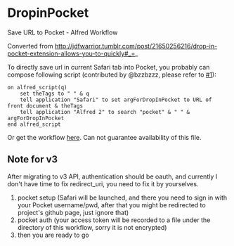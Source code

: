 # DropinPocket

Save URL to Pocket - Alfred Workflow

Converted from http://jdfwarrior.tumblr.com/post/21650256216/drop-in-pocket-extension-allows-you-to-quickly#_=_

To directly save url in current Safari tab into Pocket, you probably can compose following script (contributed by @bzzbzzz, please refer to [#1](https://github.com/honnix/DropinPocket/issues/1)):

```
on alfred_script(q)
    set theTags to " " & q
    tell application "Safari" to set argForDropInPocket to URL of front document & theTags
    tell application "Alfred 2" to search "pocket" & " " & argForDropInPocket
end alfred_script
```

Or get the workflow [here](https://www.dropbox.com/s/9i5j0szz3hbvs0q/DropInPocket%2BSafari%2BSelection%2BClipboard.alfredworkflow). Can not guarantee availability of this file.

## Note for v3

After migrating to v3 API, authentication should be oauth, and currently I don't have time to fix redirect_uri, you need
to fix it by yourselves.

1. pocket setup (Safari will be launched, and there you need to sign in with your Pocket username/pwd, after that you might be redirected to project's github page, just ignore that)
2. pocket auth (your access token will be recorded to a file under the directory of this workflow, sorry it is not encrypted)
3. then you are ready to go
